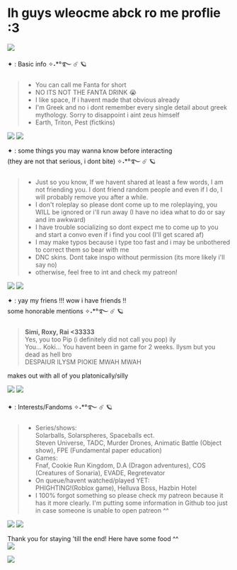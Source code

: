 # Ih guys wleocme abck ro me proflie :3                            
![](https://qph.cf2.quoracdn.net/main-qimg-a02e082d466824103e9a2d41919896e2) 

✦ : Basic info ✧˖*°࿐ ☄️ 🪐 
>- You can call me Fanta for short
>- NO ITS NOT THE FANTA DRINK 😭 
>- I like space, If i havent made that obvious already
>- I'm Greek and no i dont remember every single detail about greek mythology. Sorry to disappoint i aint zeus himself
>- Earth, Triton, Pest (fictkins)

![](https://qph.cf2.quoracdn.net/main-qimg-1a925f56658186962769a6ba404f0fcd) ![](https://qph.cf2.quoracdn.net/main-qimg-1a925f56658186962769a6ba404f0fcd)                  

✦ : some things you may wanna know before interacting    
(they are not that serious, i dont bite) ✧˖*°࿐ ☄️ 🪐                      

>- Just so you know, If we havent shared at least a few words, I am not friending you. I dont friend random people and even if I do, I will probably remove you after a while.         
>- I don't roleplay so please dont come up to me roleplaying, you WILL be ignored or i'll run away (I have no idea what to do or say and im awkward)          
>- I have trouble socializing so dont expect me to come up to you and start a convo even if i find you cool (I'll get scared af) 
>- I may make typos because i type too fast and i may be unbothered to correct them so bear with me
>- DNC skins. Dont take inspo without permission (its more likely i'll say no)
>- otherwise, feel free to int and check my patreon!

![](https://qph.cf2.quoracdn.net/main-qimg-1a925f56658186962769a6ba404f0fcd) ![](https://qph.cf2.quoracdn.net/main-qimg-1a925f56658186962769a6ba404f0fcd)                                       


✦ : yay my friens !!! wow i have friends !!                        
some honorable mentions ✧˖*°࿐ ☄️ 🪐

><b>Simi, Roxy, Rai <33333</b>                                                    
>Yes, you too Pip (i definitely did not call you pop) ily                                                                    
>You... Koki... You havent been in game for 2 weeks. Ilysm but you dead as hell bro                                                                   
>DESPAIUR ILYSM PIOKIE MWAH MWAH  

makes out with all of you platonically/silly

![](https://qph.cf2.quoracdn.net/main-qimg-1a925f56658186962769a6ba404f0fcd) ![](https://qph.cf2.quoracdn.net/main-qimg-1a925f56658186962769a6ba404f0fcd)  


✦ : Interests/Fandoms ✧˖*°࿐ ☄️ 🪐

>- Series/shows:                                         
>Solarballs, Solarspheres, Spaceballs ect.                      
>Steven Universe, TADC, Murder Drones, Animatic Battle (Object show), FPE (Fundamental paper education)
>- Games:                   
>Fnaf, Cookie Run Kingdom, D.A (Dragon adventures), COS (Creatures of Sonaria), EVADE, Regretevator
>- On queue/havent watched/played YET:                
PHIGHTING!(Roblox game), Helluva Boss, Hazbin Hotel
>- I 100% forgot something so please check my patreon because it has it more clearly. I'm putting some information in Github too just in case someone is unable to open patreon ^^

![](https://qph.cf2.quoracdn.net/main-qimg-1a925f56658186962769a6ba404f0fcd) ![](https://qph.cf2.quoracdn.net/main-qimg-1a925f56658186962769a6ba404f0fcd)  

Thank you for staying 'till the end! Here have some food ^^                                                                           
![](https://qph.cf2.quoracdn.net/main-qimg-d40a56300678ff1b731eda2693f63c0b)

![](https://qph.cf2.quoracdn.net/main-qimg-a02e082d466824103e9a2d41919896e2)
